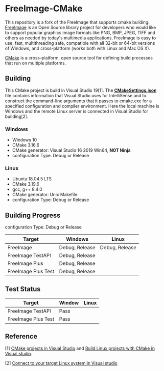 # FreeImage-CMake



This repository is a fork of the FreeImage that supports cmake building.
[FreeImage](https://freeimage.sourceforge.io/) is an Open Source library project for developers who would like to support popular graphics image formats like PNG, BMP, JPEG, TIFF and others as needed by today's multimedia applications. FreeImage is easy to use, fast, multithreading safe, compatible with all 32-bit or 64-bit versions of Windows, and cross-platform (works both with Linux and Mac OS X).

[CMake](https://cmake.org/) is a cross-platform, open source tool for defining build processes that run on multiple platforms. 

## Building

This CMake project is build in Visual Studio 19[1]. The [**CMakeSettings.json**](https://docs.microsoft.com/en-us/cpp/build/cmakesettings-reference?view=msvc-160) file contains information that Visual Studio uses for IntelliSense and to construct the command-line arguments that it passes to cmake.exe for a specified configuration and compiler environment.  Here the local machine is Windows and the remote Linux server is connected in Visual Studio for building[2].

### Windows

* Windows 10
* CMake 3.16.6
* CMake generator:  Visual Studio 16 2019 Win64, **NOT Ninja**
* configuration Type:  Debug or Release
### Linux

* Ubuntu 18.04.5 LTS
* CMake 3.19.6
* gcc, g++ 8.4.0
* CMake generator: Unix Makefile
* configuration Type:  Debug or Release

## Building Progress

configuration Type:  Debug or Release

| Target              | Windows        | Linux          |
| ------------------- | -------------- | -------------- |
| FreeImage           | Debug, Release | Debug, Release |
| FreeImage TestAPI   | Debug, Release |                |
| FreeImage Plus      | Debug, Release |                |
| FreeImage Plus Test | Debug, Release |                |

## Test Status

| Target              | Window | Linux |
| ------------------- | ------ | ----- |
| FreeImage TestAPI   | Pass   |       |
| FreeImage Plus Test | Pass   |       |



## Reference

[1] [CMake projects in Visual Studio](https://docs.microsoft.com/en-us/cpp/build/cmake-projects-in-visual-studio?view=msvc-160) and [Build Linux projects with CMake in Visual studio](https://docs.microsoft.com/en-us/cpp/linux/cmake-linux-project?view=msvc-160).

[2] [Connect to your target Linux system in Visual studio](https://docs.microsoft.com/en-us/cpp/linux/connect-to-your-remote-linux-computer?view=msvc-160)